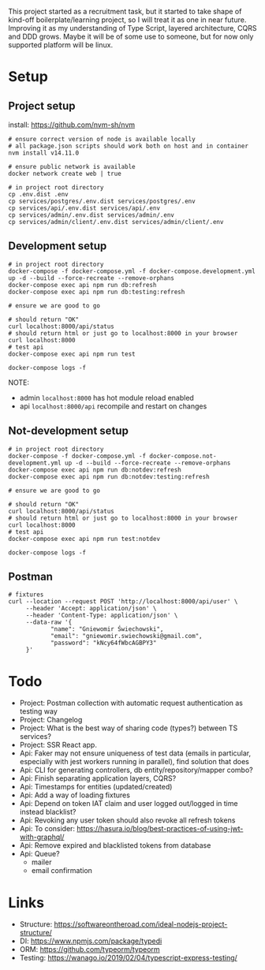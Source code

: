 This project started as a recruitment task, but it started to take shape of kind-off boilerplate/learning project, so I will treat it as one in near future. Improving it as my understanding of Type Script, layered architecture, CQRS and DDD grows. Maybe it will be of some use to someone, but for now only supported platform will be linux.    

# Setup

## Project setup

install: https://github.com/nvm-sh/nvm

```shell script
# ensure correct version of node is available locally
# all package.json scripts should work both on host and in container 
nvm install v14.11.0

# ensure public network is available
docker network create web | true

# in project root directory
cp .env.dist .env
cp services/postgres/.env.dist services/postgres/.env
cp services/api/.env.dist services/api/.env
cp services/admin/.env.dist services/admin/.env
cp services/admin/client/.env.dist services/admin/client/.env
```

## Development setup

```shell script
# in project root directory
docker-compose -f docker-compose.yml -f docker-compose.development.yml up -d --build --force-recreate --remove-orphans
docker-compose exec api npm run db:refresh
docker-compose exec api npm run db:testing:refresh

# ensure we are good to go

# should return "OK" 
curl localhost:8000/api/status
# should return html or just go to localhost:8000 in your browser   
curl localhost:8000
# test api
docker-compose exec api npm run test

docker-compose logs -f
```

NOTE:
- admin `localhost:8000` has hot module reload enabled
- api `localhost:8000/api` recompile and restart on changes
 
## Not-development setup
 
```shell script
# in project root directory
docker-compose -f docker-compose.yml -f docker-compose.not-development.yml up -d --build --force-recreate --remove-orphans
docker-compose exec api npm run db:notdev:refresh
docker-compose exec api npm run db:notdev:testing:refresh

# ensure we are good to go

# should return "OK" 
curl localhost:8000/api/status
# should return html or just go to localhost:8000 in your browser   
curl localhost:8000
# test api
docker-compose exec api npm run test:notdev

docker-compose logs -f
```

## Postman

```
# fixtures
curl --location --request POST 'http://localhost:8000/api/user' \
     --header 'Accept: application/json' \
     --header 'Content-Type: application/json' \
     --data-raw '{
            "name": "Gniewomir Świechowski",
            "email": "gniewomir.swiechowski@gmail.com",
            "password": "kNcy64fWbcAGBPY3"
     }'
```

# Todo
* Project: Postman collection with automatic request authentication as testing way
* Project: Changelog
* Project: What is the best way of sharing code (types?) between TS services?
* Project: SSR React app.
* Api: Faker may not ensure uniqueness of test data (emails in particular, especially with jest workers running in parallel), find solution that does
* Api: CLI for generating controllers, db entity/repository/mapper combo?   
* Api: Finish separating application layers, CQRS?
* Api: Timestamps for entities (updated/created)
* Api: Add a way of loading fixtures
* Api: Depend on token IAT claim and user logged out/logged in time instead blacklist?
* Api: Revoking any user token should also revoke all refresh tokens
* Api: To consider: https://hasura.io/blog/best-practices-of-using-jwt-with-graphql/
* Api: Remove expired and blacklisted tokens from database
* Api: Queue?
    * mailer
    * email confirmation

# Links
* Structure: https://softwareontheroad.com/ideal-nodejs-project-structure/
* DI: https://www.npmjs.com/package/typedi
* ORM: https://github.com/typeorm/typeorm
* Testing: https://wanago.io/2019/02/04/typescript-express-testing/
